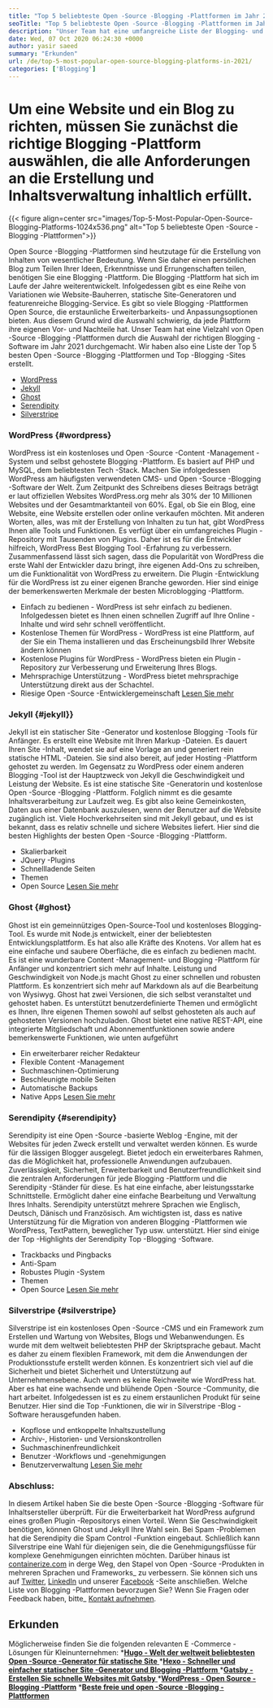 ```yaml
---
title: "Top 5 beliebteste Open -Source -Blogging -Plattformen im Jahr 2021" 
seoTitle: "Top 5 beliebteste Open -Source -Blogging -Plattformen im Jahr 2021" 
description: "Unser Team hat eine umfangreiche Liste der Blogging- und Content -Management -Tools durchgemacht, und wir haben eine kurzlistete Top 5 Open -Source -Blogging -Plattform." 
date: Wed, 07 Oct 2020 06:24:30 +0000
author: yasir saeed
summary: "Erkunden" 
url: /de/top-5-most-popular-open-source-blogging-platforms-in-2021/
categories: ['Blogging']
---
```


# Um eine Website und ein Blog zu richten, müssen Sie zunächst die richtige Blogging -Plattform auswählen, die alle Anforderungen an die Erstellung und Inhaltsverwaltung inhaltlich erfüllt.

{{< figure align=center src="images/Top-5-Most-Popular-Open-Source-Blogging-Platforms-1024x536.png" alt="Top 5 beliebteste Open -Source -Blogging -Plattformen">}}

Open Source -Blogging -Plattformen sind heutzutage für die Erstellung von Inhalten von wesentlicher Bedeutung. Wenn Sie daher einen persönlichen Blog zum Teilen Ihrer Ideen, Erkenntnisse und Errungenschaften teilen, benötigen Sie eine Blogging -Plattform. Die Blogging -Plattform hat sich im Laufe der Jahre weiterentwickelt. Infolgedessen gibt es eine Reihe von Variationen wie Website-Bauherren, statische Site-Generatoren und featurenreiche Blogging-Service.
Es gibt so viele Blogging -Plattformen Open Source, die erstaunliche Erweiterbarkeits- und Anpassungsoptionen bieten. Aus diesem Grund wird die Auswahl schwierig, da jede Plattform ihre eigenen Vor- und Nachteile hat. Unser Team hat eine Vielzahl von Open -Source -Blogging -Plattformen durch die Auswahl der richtigen Blogging -Software im Jahr 2021 durchgemacht. Wir haben also eine Liste der Top 5 besten Open -Source -Blogging -Plattformen und Top -Blogging -Sites erstellt.
  * [WordPress][1]
  * [Jekyll][2]
  * [Ghost][3]
  * [Serendipity][4]
  * [Silverstripe][5]

### **WordPress**    {#wordpress}
WordPress ist ein kostenloses und Open -Source -Content -Management -System und selbst gehostete Blogging -Plattform. Es basiert auf PHP und MySQL, dem beliebtesten Tech -Stack. Machen Sie infolgedessen WordPress am häufigsten verwendeten CMS- und Open -Source -Blogging -Software der Welt. Zum Zeitpunkt des Schreibens dieses Beitrags beträgt er laut offiziellen Websites WordPress.org mehr als 30% der 10 Millionen Websites und der Gesamtmarktanteil von 60%.
Egal, ob Sie ein Blog, eine Website, eine Website erstellen oder online verkaufen möchten. Mit anderen Worten, alles, was mit der Erstellung von Inhalten zu tun hat, gibt WordPress Ihnen alle Tools und Funktionen. Es verfügt über ein umfangreiches Plugin -Repository mit Tausenden von Plugins. Daher ist es für die Entwickler hilfreich, WordPress Best Blogging Tool -Erfahrung zu verbessern.
Zusammenfassend lässt sich sagen, dass die Popularität von WordPress die erste Wahl der Entwickler dazu bringt, ihre eigenen Add-Ons zu schreiben, um die Funktionalität von WordPress zu erweitern. Die Plugin -Entwicklung für die WordPress ist zu einer eigenen Branche geworden.
Hier sind einige der bemerkenswerten Merkmale der besten Microblogging -Plattform.
  * Einfach zu bedienen - WordPress ist sehr einfach zu bedienen. Infolgedessen bietet es Ihnen einen schnellen Zugriff auf Ihre Online -Inhalte und wird sehr schnell veröffentlicht.
  * Kostenlose Themen für WordPress - WordPress ist eine Plattform, auf der Sie ein Thema installieren und das Erscheinungsbild Ihrer Website ändern können
  * Kostenlose Plugins für WordPress - WordPress bieten ein Plugin -Repository zur Verbesserung und Erweiterung Ihres Blogs.
  * Mehrsprachige Unterstützung - WordPress bietet mehrsprachige Unterstützung direkt aus der Schachtel.
  * Riesige Open -Source -Entwicklergemeinschaft
    [Lesen Sie mehr][6]

### **Jekyll**    {#jekyll}}
Jekyll ist ein statischer Site -Generator und kostenlose Blogging -Tools für Anfänger. Es erstellt eine Website mit Ihren Markup -Dateien. Es dauert Ihren Site -Inhalt, wendet sie auf eine Vorlage an und generiert rein statische HTML -Dateien. Sie sind also bereit, auf jeder Hosting -Plattform gehostet zu werden.
Im Gegensatz zu WordPress oder einem anderen Blogging -Tool ist der Hauptzweck von Jekyll die Geschwindigkeit und Leistung der Website. Es ist eine statische Site -Generatorin und kostenlose Open -Source -Blogging -Plattform. Folglich nimmt es die gesamte Inhaltsverarbeitung zur Laufzeit weg. Es gibt also keine Gemeinkosten, Daten aus einer Datenbank auszulesen, wenn der Benutzer auf die Website zugänglich ist. Viele Hochverkehrseiten sind mit Jekyll gebaut, und es ist bekannt, dass es relativ schnelle und sichere Websites liefert.
Hier sind die besten Highlights der besten Open -Source -Blogging -Plattform.
  * Skalierbarkeit
  * JQuery -Plugins
  * Schnellladende Seiten
  * Themen
  * Open Source
    [Lesen Sie mehr][7]

### **Ghost**    {#ghost}
Ghost ist ein gemeinnütziges Open-Source-Tool und kostenloses Blogging-Tool. Es wurde mit Node.js entwickelt, einer der beliebtesten Entwicklungsplattform. Es hat also alle Kräfte des Knotens. Vor allem hat es eine einfache und saubere Oberfläche, die es einfach zu bedienen macht. Es ist eine wunderbare Content -Management- und Blogging -Plattform für Anfänger und konzentriert sich mehr auf Inhalte.
Leistung und Geschwindigkeit von Node.js macht Ghost zu einer schnellen und robusten Plattform. Es konzentriert sich mehr auf Markdown als auf die Bearbeitung von Wysiwyg. Ghost hat zwei Versionen, die sich selbst veranstaltet und gehostet haben. Es unterstützt benutzerdefinierte Themen und ermöglicht es Ihnen, Ihre eigenen Themen sowohl auf selbst gehosteten als auch auf gehosteten Versionen hochzuladen.
Ghost bietet eine native REST-API, eine integrierte Mitgliedschaft und Abonnementfunktionen sowie andere bemerkenswerte Funktionen, wie unten aufgeführt
  * Ein erweiterbarer reicher Redakteur
  * Flexible Content -Management
  * Suchmaschinen-Optimierung
  * Beschleunigte mobile Seiten
  * Automatische Backups
  * Native Apps
    [Lesen Sie mehr][8]

### **Serendipity**    {#serendipity}
Serendipity ist eine Open -Source -basierte Weblog -Engine, mit der Websites für jeden Zweck erstellt und verwaltet werden können. Es wurde für die lässigen Blogger ausgelegt. Bietet jedoch ein erweiterbares Rahmen, das die Möglichkeit hat, professionelle Anwendungen aufzubauen.
Zuverlässigkeit, Sicherheit, Erweiterbarkeit und Benutzerfreundlichkeit sind die zentralen Anforderungen für jede Blogging -Plattform und die Serendipity -Ständer für diese. Es hat eine einfache, aber leistungsstarke Schnittstelle. Ermöglicht daher eine einfache Bearbeitung und Verwaltung Ihres Inhalts.
Serendipity unterstützt mehrere Sprachen wie Englisch, Deutsch, Dänisch und Französisch. Am wichtigsten ist, dass es native Unterstützung für die Migration von anderen Blogging -Plattformen wie WordPress, TextPattern, beweglicher Typ usw. unterstützt.
Hier sind einige der Top -Highlights der Serendipity Top -Blogging -Software.
  * Trackbacks und Pingbacks
  * Anti-Spam
  * Robustes Plugin -System
  * Themen
  * Open Source
    [Lesen Sie mehr][9]

### **Silverstripe**    {#silverstripe}
Silverstripe ist ein kostenloses Open -Source -CMS und ein Framework zum Erstellen und Wartung von Websites, Blogs und Webanwendungen. Es wurde mit dem weltweit beliebtesten PHP der Skriptsprache gebaut. Macht es daher zu einem flexiblen Framework, mit dem die Anwendungen der Produktionsstufe erstellt werden können.
Es konzentriert sich viel auf die Sicherheit und bietet Sicherheit und Unterstützung auf Unternehmensebene. Auch wenn es keine Reichweite wie WordPress hat. Aber es hat eine wachsende und blühende Open -Source -Community, die hart arbeitet. Infolgedessen ist es zu einem erstaunlichen Produkt für seine Benutzer.
Hier sind die Top -Funktionen, die wir in Silverstripe -Blog -Software herausgefunden haben.
  * Kopflose und entkoppelte Inhaltszustellung
  * Archiv-, Historien- und Versionskontrollen
  * Suchmaschinenfreundlichkeit
  * Benutzer -Workflows und -genehmigungen
  * Benutzerverwaltung
    [Lesen Sie mehr][10]

### Abschluss:
In diesem Artikel haben Sie die beste Open -Source -Blogging -Software für Inhaltsersteller überprüft. Für die Erweiterbarkeit hat WordPress aufgrund eines großen Plugin -Repositorys einen Vorteil. Wenn Sie Geschwindigkeit benötigen, können Ghost und Jekyll Ihre Wahl sein. Bei Spam -Problemen hat die Serendipity die Spam Control -Funktion eingebaut. Schließlich kann Silverstripe eine Wahl für diejenigen sein, die die Genehmigungsflüsse für komplexe Genehmigungen einrichten möchten.
Darüber hinaus ist [containerize.com][11] in derge Weg, den Stapel von Open -Source -Produkten in mehreren Sprachen und Frameworks_ zu verbessern. Sie können sich uns auf [Twitter][12], [LinkedIn][13] und unserer [Facebook][14] -Seite anschließen. Welche Liste von Blogging -Plattformen bevorzugen Sie? Wenn Sie Fragen oder Feedback haben, bitte_ [Kontakt aufnehmen][15].

## Erkunden
Möglicherweise finden Sie die folgenden relevanten E -Commerce -Lösungen für Kleinunternehmen:
  *[**Hugo - Welt der weltweit beliebtesten Open -Source -Generator für statische Site** ][16]
  *[**Hexo - Schneller und einfacher statischer Site -Generator und Blogging -Plattform** ][17]
  *[**Gatsby - Erstellen Sie schnelle Websites mit Gatsby** ][18]
  ***[WordPress - Open Source -Blogging -Plattform][19]** 
  ***[Beste freie und open -Source -Blogging -Plattformen][20]** 

  
[1]: #wordpress
[2]: #jekyll
[3]: #ghost
[4]: #serendipity
[5]: #silverstripe
[6]: https://products.containerize.com/blogging/wordpress
[7]: https://products.containerize.com/blogging/jekyll
[8]: https://products.containerize.com/blogging/ghost
[9]: https://products.containerize.com/blogging/serendipity
[10]: https://products.containerize.com/blogging/silverstripe
[11]: https://www.containerize.com/
[12]: https://twitter.com/containerize_co
[13]: https://www.linkedin.com/company/containerize/
[14]: http://facebook.com/containerize
[15]: mailto:yasir.saeed@aspose.com
[16]: https://products.containerize.com/blogging/hugo/
[17]: https://products.containerize.com/blogging/hexo/
[18]: https://products.containerize.com/blogging/gatsby/
[19]: https://products.containerize.com/blogging/wordpress/
[20]: https://products.containerize.com/blogging/
